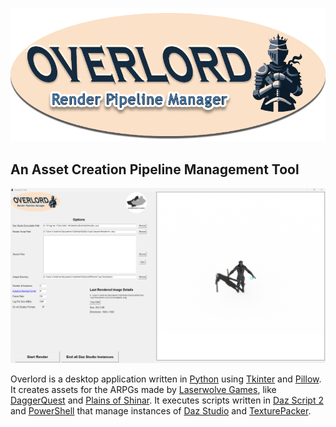 ![Overlord Logo](assets/readmelogo.png)
## An Asset Creation Pipeline Management Tool
![Overlord Screenshot](assets/screenshot.png)


Overlord is a desktop application written in [Python](https://www.Python.org/) using [Tkinter](https://docs.python.org/3/library/tkinter.html) and [Pillow](https://pypi.org/project/pillow/). It creates assets for the ARPGs made by [Laserwolve Games](https://www.LaserwolveGames.com/), like [DaggerQuest](https://www.DaggerQuest.com/) and [Plains of Shinar](https://www.PlainsOfShinar.com/). It executes scripts written in [Daz Script 2](http://docs.daz3d.com/doku.php/public/software/dazstudio/4/referenceguide/scripting/start) and [PowerShell](https://en.wikipedia.org/wiki/PowerShell) that manage instances of [Daz Studio](https://www.daz3d.com/) and [TexturePacker](https://www.codeandweb.com/texturepacker).
